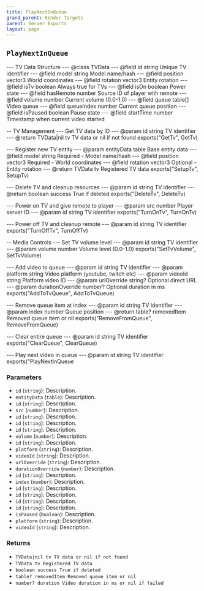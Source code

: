 ```yaml
---
title: PlayNextInQueue
grand_parent: Render Targets
parent: Server Exports
layout: page
---
```


## `PlayNextInQueue`

--- TV Data Structure
--- @class TVData
--- @field id string Unique TV identifier
--- @field model string Model name/hash
--- @field position vector3 World coordinates
--- @field rotation vector3 Entity rotation
--- @field isTv boolean Always true for TVs
--- @field isOn boolean Power state
--- @field hasRemote number Source ID of player with remote
--- @field volume number Current volume (0.0-1.0)
--- @field queue table[] Video queue
--- @field queueIndex number Current queue position
--- @field isPaused boolean Pause state
--- @field startTime number Timestamp when current video started

-- TV Management
--- Get TV data by ID
--- @param id string TV identifier
--- @return TVData|nil tv TV data or nil if not found
exports("GetTv", GetTv)

--- Register new TV entity
--- @param entityData table Base entity data
--- @field model string Required - Model name/hash
--- @field position vector3 Required - World coordinates
--- @field rotation vector3 Optional - Entity rotation
--- @return TVData tv Registered TV data
exports("SetupTv", SetupTv)

--- Delete TV and cleanup resources
--- @param id string TV identifier
--- @return boolean success True if deleted
exports("DeleteTv", DeleteTv)

--- Power on TV and give remote to player
--- @param src number Player server ID
--- @param id string TV identifier
exports("TurnOnTv", TurnOnTv)

--- Power off TV and cleanup remote
--- @param id string TV identifier
exports("TurnOffTv", TurnOffTv)

-- Media Controls
--- Set TV volume level
--- @param id string TV identifier
--- @param volume number Volume level (0.0-1.0)
exports("SetTvVolume", SetTvVolume)

--- Add video to queue
--- @param id string TV identifier
--- @param platform string Video platform (youtube, twitch etc)
--- @param videoId string Platform video ID
--- @param urlOverride string? Optional direct URL
--- @param durationOverride number? Optional duration in ms
exports("AddToTvQueue", AddToTvQueue)

--- Remove queue item at index
--- @param id string TV identifier
--- @param index number Queue position
--- @return table? removedItem Removed queue item or nil
exports("RemoveFromQueue", RemoveFromQueue)

--- Clear entire queue
--- @param id string TV identifier
exports("ClearQueue", ClearQueue)

--- Play next video in queue
--- @param id string TV identifier
exports("PlayNextInQueue

### Parameters
- `id` (`string`): Description.
- `entityData` (`table`): Description.
- `id` (`string`): Description.
- `src` (`number`): Description.
- `id` (`string`): Description.
- `id` (`string`): Description.
- `id` (`string`): Description.
- `volume` (`number`): Description.
- `id` (`string`): Description.
- `platform` (`string`): Description.
- `videoId` (`string`): Description.
- `urlOverride` (`string`): Description.
- `durationOverride` (`number`): Description.
- `id` (`string`): Description.
- `index` (`number`): Description.
- `id` (`string`): Description.
- `id` (`string`): Description.
- `id` (`string`): Description.
- `id` (`string`): Description.
- `isPaused` (`boolean`): Description.
- `platform` (`string`): Description.
- `videoId` (`string`): Description.

### Returns
- `TVData|nil tv TV data or nil if not found`
- `TVData tv Registered TV data`
- `boolean success True if deleted`
- `table? removedItem Removed queue item or nil`
- `number? duration Video duration in ms or nil if failed`
